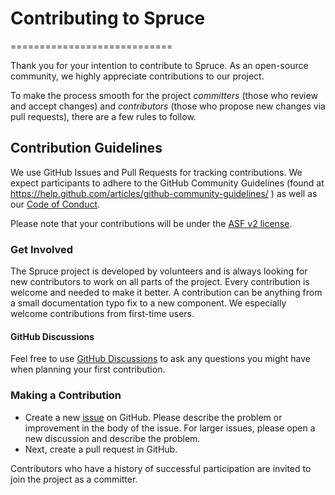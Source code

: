 # Contributing to Spruce
============================

Thank you for your intention to contribute to Spruce. As an open-source community, we highly appreciate contributions to our project.

To make the process smooth for the project *committers* (those who review and accept changes) and *contributors* (those who propose new changes via pull requests), there are a few rules to follow.

## Contribution Guidelines

We use GitHub Issues and Pull Requests for tracking contributions. We
expect participants to adhere to the GitHub Community Guidelines (found
at <https://help.github.com/articles/github-community-guidelines/> ) as well as our [Code of Conduct](https://github.com/DigitalPebble/spruce/blob/main/CODE_OF_CONDUCT.md).

Please note that your contributions will be under the [ASF v2 license](LICENSE).

### Get Involved

The Spruce project is developed by volunteers and is always looking for new contributors to work on all parts of the project.
Every contribution is welcome and needed to make it better. A contribution can be anything from a small documentation typo fix to a new component. We especially welcome contributions from first-time users.

#### GitHub Discussions

Feel free to use [GitHub Discussions](https://github.com/DigitalPebble/spruce/discussions) to ask any questions you might have when planning your first contribution.

### Making a Contribution

- Create a new [issue](https://github.com/DigitalPebble/spruce/issues) on GitHub. Please describe the problem or improvement in the body of the issue. For larger issues, please open a new discussion and describe the problem.
- Next, create a pull request in GitHub.

Contributors who have a history of successful participation are invited to join the project as a committer.
